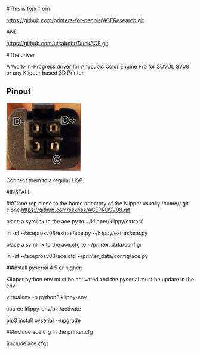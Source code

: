 #This is fork from 

https://github.com/printers-for-people/ACEResearch.git

AND

https://github.com/utkabobr/DuckACE.git


#The driver

A Work-In-Progress driver for Anycubic Color Engine Pro for SOVOL SV08 or any Klipper based 3D Printer

## Pinout

![Pins](/img/connector.png)


Connect them to a regular USB.


#INSTALL

##Clone rep
clone to the home driectory of the Klipper usually /home/<user>/
git clone https://github.com/szkrisz/ACEPROSV08.git

place a symlink to the ace.py to ~/klipper/klippy/extras/

ln -sf ~/aceprosv08/extras/ace.py ~/klippy/extras/ace.py


place a symlink to the ace.cfg to ~/printer_data/config/

ln -sf ~/aceprosv08/ace.cfg ~/printer_data/config/ace.py


##Install pyserial 4.5 or higher:

Klipper python env must be activated and the pyserial must be update in the env.

virtualenv -p python3 klippy-env

source klippy-env/bin/activate

pip3 install pyserial --upgrade


##Include ace.cfg in the printer.cfg

[include ace.cfg]
